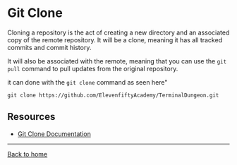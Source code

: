 # Git Clone 

Cloning a repository is the act of creating a new directory and an associated copy of the remote repository. It will be a clone, meaning it has all tracked commits and commit history.

It will also be associated with the remote, meaning that you can use the `git pull` command to pull updates from the original repository. 

it can done with the `git clone` command as seen here"
```
git clone https://github.com/ElevenfiftyAcademy/TerminalDungeon.git
```
## Resources
- [Git Clone Documentation](https://git-scm/docs/git-clone)
---
[Back to home](../Read.md)
